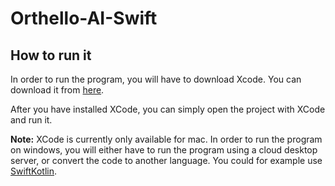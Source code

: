 # Orthello-AI-Swift

## How to run it

In order to run the program, you will have to download Xcode. You can download it from [here](https://apps.apple.com/se/app/xcode/id497799835?mt=12).

After you have installed XCode, you can simply open the project with XCode and run it.

**Note:** XCode is currently only available for mac. In order to run the program on windows, you will either have to run the program using a cloud desktop server, or convert the code to another language. You could for example use [SwiftKotlin](https://github.com/angelolloqui/SwiftKotlin).
